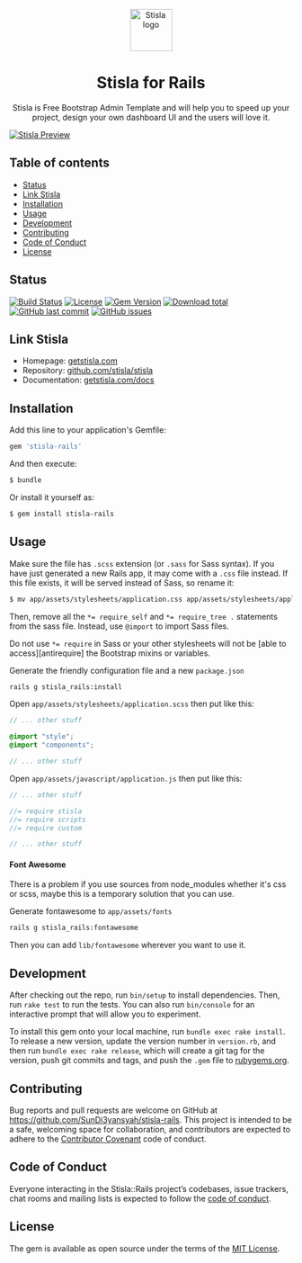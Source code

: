 <p align="center">
  <a href="https://getstisla.com">
    <img src="https://avatars2.githubusercontent.com/u/45754626?s=75&v=4" alt="Stisla logo" width="75" height="75">
  </a>
</p>

<h1 align="center">Stisla for Rails</h1>

<p align="center">
  Stisla is Free Bootstrap Admin Template and will help you to speed up your project, design your own dashboard UI and the users will love it.
</p>

[![Stisla Preview](https://camo.githubusercontent.com/2135e0f6544a7286a3412cdc3df32d47fc91b045/68747470733a2f2f692e6962622e636f2f3674646d6358302f323031382d31312d31312d31352d33352d676574737469736c612d636f6d2e706e67)](https://getstisla.com)


## Table of contents

- [Status](#status)
- [Link Stisla](#link-stisla)
- [Installation](#installation)
- [Usage](#usage)
- [Development](#development)
- [Contributing](#contributing)
- [Code of Conduct](#code-of-conduct)
- [License](#License)


## Status

[![Build Status](https://travis-ci.com/SunDi3yansyah/stisla-rails.svg)](https://travis-ci.com/SunDi3yansyah/stisla-rails)
[![License](https://img.shields.io/github/license/SunDi3yansyah/stisla-rails.svg)](LICENSE)
[![Gem Version](https://badge.fury.io/rb/stisla-rails.svg)](https://badge.fury.io/rb/stisla-rails)
[![Download total](https://img.shields.io/gem/dt/stisla-rails.svg?style=flat)](https://badge.fury.io/rb/stisla-rails)
[![GitHub last commit](https://img.shields.io/github/last-commit/SunDi3yansyah/stisla-rails.svg)](https://github.com/SunDi3yansyah/stisla-rails/commits/master)
[![GitHub issues](https://img.shields.io/github/issues/SunDi3yansyah/stisla-rails.svg)](https://github.com/SunDi3yansyah/stisla-rails/issues)


## Link Stisla
- Homepage: [getstisla.com](https://getstisla.com)
- Repository: [github.com/stisla/stisla](https://github.com/stisla/stisla)
- Documentation: [getstisla.com/docs](https://getstisla.com/docs)


## Installation

Add this line to your application's Gemfile:

``` ruby
gem 'stisla-rails'
```

And then execute:

``` bash
$ bundle
```

Or install it yourself as:

``` bash
$ gem install stisla-rails
```


## Usage

Make sure the file has `.scss` extension (or `.sass` for Sass syntax). If you have just generated a new Rails app,
it may come with a `.css` file instead. If this file exists, it will be served instead of Sass, so rename it:

```bash
$ mv app/assets/stylesheets/application.css app/assets/stylesheets/application.scss
```

Then, remove all the `*= require_self` and `*= require_tree .` statements from the sass file. Instead, use `@import` to import Sass files.

Do not use `*= require` in Sass or your other stylesheets will not be [able to access][antirequire] the Bootstrap mixins or variables.

Generate the friendly configuration file and a new `package.json`
```bash
rails g stisla_rails:install
```

Open `app/assets/stylesheets/application.scss` then put like this:

``` scss
// ... other stuff

@import "style";
@import "components";

// ... other stuff
```

Open `app/assets/javascript/application.js` then put like this:

``` js
// ... other stuff

//= require stisla
//= require scripts
//= require custom

// ... other stuff
```

#### Font Awesome

There is a problem if you use sources from node_modules whether it's css or scss, maybe this is a temporary solution that you can use.

Generate fontawesome to `app/assets/fonts`
```bash
rails g stisla_rails:fontawesome
```

Then you can add `lib/fontawesome` wherever you want to use it.


## Development

After checking out the repo, run `bin/setup` to install dependencies. Then, run `rake test` to run the tests. You can also run `bin/console` for an interactive prompt that will allow you to experiment.

To install this gem onto your local machine, run `bundle exec rake install`. To release a new version, update the version number in `version.rb`, and then run `bundle exec rake release`, which will create a git tag for the version, push git commits and tags, and push the `.gem` file to [rubygems.org](https://rubygems.org).


## Contributing

Bug reports and pull requests are welcome on GitHub at https://github.com/SunDi3yansyah/stisla-rails. This project is intended to be a safe, welcoming space for collaboration, and contributors are expected to adhere to the [Contributor Covenant](http://contributor-covenant.org) code of conduct.


## Code of Conduct

Everyone interacting in the Stisla::Rails project’s codebases, issue trackers, chat rooms and mailing lists is expected to follow the [code of conduct](CODE_OF_CONDUCT.md).


## License

The gem is available as open source under the terms of the [MIT License](LICENSE).

